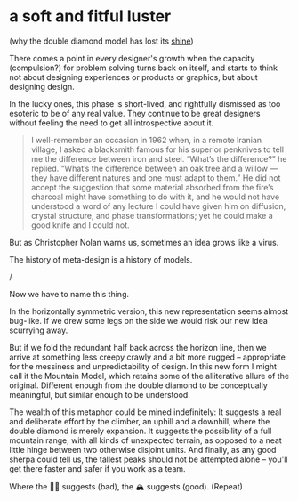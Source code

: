 # a soft and fitful luster 

(why the double diamond model has lost its [shine][luster])

There comes a point in every designer's growth when the capacity (compulsion?) for problem solving turns back on itself, and starts to think not about designing experiences or products or graphics, but about designing design.

In the lucky ones, this phase is short-lived, and rightfully dismissed as too esoteric to be of any real value. They continue to be great designers without feeling the need to get all introspective about it.

> I well-remember an occasion in 1962 when, in a remote Iranian village, I asked a blacksmith famous for his superior penknives to tell me the difference between iron and steel. “What’s the difference?” he replied. “What’s the difference between an oak tree and a willow — they have different natures and one must adapt to them.” He did not accept the suggestion that some material absorbed from the fire’s charcoal might have something to do with it, and he would not have understood a word of any lecture I could have given him on diffusion, crystal structure, and phase transformations; yet he could make a good knife and I could not.

But as Christopher Nolan warns us, sometimes an idea grows like a virus.

The history of meta-design is a history of models.

/

Now we have to name this thing.

In the horizontally symmetric version, this new representation seems almost bug-like. If we drew some legs on the side we would risk our new idea scurrying away.

But if we fold the redundant half back across the horizon line, then we arrive at something less creepy crawly and a bit more rugged – appropriate for the messiness and unpredictability of design. In this new form I might call it the Mountain Model, which retains some of the alliterative allure of the original. Different enough from the double diamond to be conceptually meaningful, but similar enough to be understood.

The wealth of this metaphor could be mined indefinitely: It suggests a real and deliberate effort by the climber, an uphill and a downhill, where the double diamond is merely expansion. It suggests the possibility of a full mountain range, with all kinds of unexpected terrain, as opposed to a neat little hinge between two otherwise disjoint units. And finally, as any good sherpa could tell us, the tallest peaks should not be attempted alone – you'll get there faster and safer if you work as a team.

Where the 🔷🔷 suggests (bad), the 🏔 suggests (good). (Repeat)

[luster]: http://jsomers.net/blog/dictionary